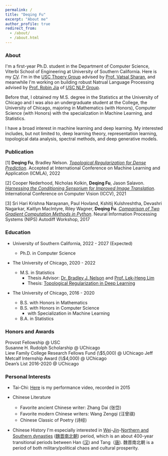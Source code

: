 ```yaml
---
permalink: /
title: "Deqing Fu"
excerpt: "About me"
author_profile: true
redirect_from: 
  - /about/
  - /about.html
---
```


### About
I'm a first-year Ph.D. student in the Department of Computer Science, Viterbi School of Engineering at University of Southern California. Here is my [CV](/_docs/cv_2022.pdf). I'm in the [USC Thoery Group](https://viterbi-web.usc.edu/~cstheory/) advised by [Prof. Vatsal Sharan](https://vatsalsharan.github.io), and meanwhile I'm working on building robust Natrual Language Processing advised by [Prof. Robin Jia](https://robinjia.github.io) of [USC NLP Group](https://cl.usc.edu). 

Before that, I obtained my M.S. degree in the Statistics at the University of Chicago and I was also an undergraduate student at the College, the University of Chicago, majoring in Mathematics (with Honors), Computer Science (with Honors) with the specialization in Machine Learning, and Statistics. 

I have a broad interest in machine learning and deep learning. My interested includes, but not limited to, deep learning theory, representation learning, topological data analysis, spectral methods, and deep generative models.

### Publication
\[1\]	**Deqing Fu**, Bradley Nelson. *[Topological Regularization for Dense Prediction](https://arxiv.org/pdf/2111.10984.pdf)*. Accepted at International Conference on Machine Learning and Application (ICMLA), 2022

\[2\]	Cooper Nederhood, Nicholas Kolkin, **Deqing Fu**, Jason Salavon. *[Harnessing the Conditioning Sensorium for Improved Image Translation](https://openaccess.thecvf.com/content/ICCV2021/papers/Nederhood_Harnessing_the_Conditioning_Sensorium_for_Improved_Image_Translation_ICCV_2021_paper.pdf)*. International Conference on Computer Vision (ICCV), 2021

\[3\]	Sri Hari Krishna Narayanan, Paul Hovland, Kshitij Kulshreshtha, Devashri Nagarkar, Kaitlyn MacIntyre, Riley Wagner, **Deqing Fu**. *[Comparison of Two Gradient Computation Methods in Python](https://openreview.net/pdf?id=r1K7G7GRW)*. Neural Information Processing Systems (NIPS) Autodiff Workshop, 2017

### Education
* University of Southern California, 2022 - 2027 (Expected)
  * Ph.D. in Computer Science
  
* The University of Chicago, 2020 - 2022 
  * M.S. in Statistics
    * Thesis Advisor: [Dr. Bradley J. Nelson](https://bnels.github.io) and [Prof. Lek-Heng Lim](https://www.stat.uchicago.edu/~lekheng/)
    * Thesis: [Topological Regularization in Deep Learning](/_docs/ms_thesis.pdf)

* The University of Chicago, 2016 - 2020
  * B.S. with Honors in Mathematics
  * B.S. with Honors in Computer Science  
    * with Specialization in Machine Learning
  * B.A. in Statistics



### Honors and Awards
Provost Fellowship @ USC  
Susanne H. Rudolph Scholarship @ UChicago  
Liew Family College Research Fellows Fund (\\$5,000) @ UChicago  
Jeff Metcalf Internship Award (\\$4,000) @ UChicago  
Dean’s List 2016-2020 @ UChicago

### Personal Interests
* Tai-Chi: [Here](https://youtu.be/ZTMmCwvYuWQ) is my performance video, recorded in 2015

* Chinese Literature
  * Favorite ancient Chinese writer: Zhang Dai (张岱)
  * Favorite modern Chinese writers: Wang Zengqi (汪曾祺)
  * Chinese Classic of Poetry (诗经)

* Chinese History
  I'm especially interested in [Wei](https://en.wikipedia.org/wiki/Cao_Wei)-[Jin](https://en.wikipedia.org/wiki/Jin_dynasty_(266–420))-[Northern and Southern dynasties](https://en.wikipedia.org/wiki/Northern_and_Southern_dynasties)  ([魏晋南北朝](https://zh.wikipedia.org/wiki/魏晋南北朝)) period, which is an about 400-year transitional periods between Han ([汉](https://zh.wikipedia.org/wiki/汉朝)) and Tang（[唐](https://zh.wikipedia.org/wiki/唐朝)). 魏晋南北朝 is a period of both military/political chaos and cultural prosperity. 

